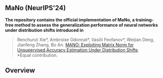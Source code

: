 ## MaNo (NeurIPS'24)
**The repository contains the official implementation of MaNo, a training-free method to assess the generalization performance of neural networks under distribution shifts introduced in** 

>Renchunzi Xie*, Ambroise Odonnat*, Vasilii Feofanov*, Weijian Deng, Jianfeng Zhang, Bo An.
[MANO: Exploiting Matrix Norm for Unsupervised Accuracy Estimation Under Distribution Shifts](https://arxiv.org/pdf/2405.18979).
<br/>*Equal contribution.

## Overview

